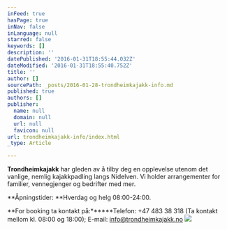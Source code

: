 ```yaml
---
inFeed: true
hasPage: true
inNav: false
inLanguage: null
starred: false
keywords: []
description: ''
datePublished: '2016-01-31T18:55:44.032Z'
dateModified: '2016-01-31T18:55:40.752Z'
title: ''
author: []
sourcePath: _posts/2016-01-28-trondheimkajakk-info.md
published: true
authors: []
publisher:
  name: null
  domain: null
  url: null
  favicon: null
url: trondheimkajakk-info/index.html
_type: Article

---
```

**Trondheimkajakk** har gleden av å tilby deg en opplevelse utenom
det vanlige, nemlig kajakkpadling langs Nidelven. Vi
holder arrangementer for familier, vennegjenger og bedrifter med mer. 

**Åpningstider: **Hverdag og helg 08:00-24:00\. 

**For booking ta kontakt på:******Telefon: +47 483 38 318 (Ta kontakt mellom kl. 08:00 og 18:00);  E-mail: info@trondheimkajakk.no
![](https://s3-us-west-2.amazonaws.com/the-grid-img/p/f23d9699747763a81643d22d75a4859d47286107.png)